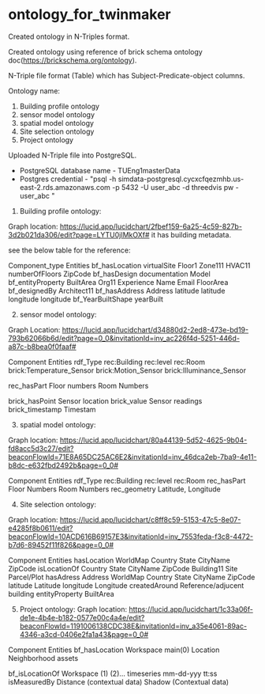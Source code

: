 # ontology_for_twinmaker
Created ontology in N-Triples format.


Created ontology using reference of brick schema ontology doc(https://brickschema.org/ontology).

N-Triple file format (Table) which has Subject-Predicate-object columns.

Ontology name:
 1) Building profile ontology 
 2) sensor model ontology 
 3) spatial model ontology
 4) Site selection ontology
 5) Project ontology

Uploaded N-Triple file into PostgreSQL.

- PostgreSQL database name - TUEng1masterData
- Postgres credential - "psql -h simdata-postgresql.cycxcfqezmhb.us-east-2.rds.amazonaws.com -p 5432 -U user_abc -d threedvis pw - user_abc "

1) Building profile ontology:

Graph location: https://lucid.app/lucidchart/2fbef159-6a25-4c59-827b-3d2b021da306/edit?page=LYTU0jIMkOXf#
it has building metadata.

see the below table for the reference:

Component_type	        Entities
bf_hasLocation	        virtualSite
	                    Floor1
	                    Zone111
	                    HVAC11
	                    numberOfFloors
	                    ZipCode
bf_hasDesign	        documentation
	                    Model
bf_entityProperty	    BuiltArea
	                    Org11
	                    Experience
	                    Name
	                    Email
	                    FloorArea
bf_designedBy	        Architect11
bf_hasAddress	        Address
latitude	            latitude
longitude	            longitude
bf_YearBuiltShape	    yearBuilt


2) sensor model ontology:

Graph Location: https://lucid.app/lucidchart/d34880d2-2ed8-473e-bd19-793b62066b6d/edit?page=0_0&invitationId=inv_ac226f4d-5251-446d-a87c-b8bea0f0faaf#

Component	           Entities
rdf_Type	           rec:Building
	                   rec:level
	                   rec:Room
	                   brick:Temperature_Sensor
	                   brick:Motion_Sensor
	                   brick:Illuminance_Sensor

rec_hasPart	           Floor numbers
	                   Room Numbers
	
	
brick_hasPoint	       Sensor location
brick_value	           Sensor readings
brick_timestamp	       Timestam

3) spatial model ontology:

Graph location: https://lucid.app/lucidchart/80a44139-5d52-4625-9b04-fd8acc5d3c27/edit?beaconFlowId=71E8A65DC25AC6E2&invitationId=inv_46dca2eb-7ba9-4e11-b8dc-e632fbd2492b&page=0_0#

Component	           Entities
rdf_Type	          rec:Building
	                  rec:level
	                  rec:Room
rec_hasPart	          Floor Numbers
	                  Room Numbers
rec_geometry	      Latitude, Longitude

4) Site selection ontology:

Graph location: https://lucid.app/lucidchart/c8ff8c59-5153-47c5-8e07-e4285f8b0611/edit?beaconFlowId=10ACD616B69157E3&invitationId=inv_7553feda-f3c8-4472-b7d6-89452f11f826&page=0_0#

Component	          Entities
hasLocation	          WorldMap
	                  Country 
	                  State
	                  CityName
	                  ZipCode
isLocationOf	      Country 
	                  State
	                  CityName
	                  ZipCode
	                  Building11
	                  Site
	                  Parcel/Plot
hasAdress	          Address
	                  WorldMap
	                  Country 
	                  State
	                  CityName
	                  ZipCode
latitude	          Latitude
longitude	          Longitude
createdAround	      Reference/adjucent building
entityProperty	      BuiltArea

5) Project ontology:
Graph location: https://lucid.app/lucidchart/1c33a06f-de1e-4b4e-b182-0577e00c4a4e/edit?beaconFlowId=1191006138CDC38E&invitationId=inv_a35e4061-89ac-4346-a3cd-0406e2fa1a43&page=0_0#

Component	         Entities
bf_hasLocation	     Workspace main(0)
	                 Location
	                 Neighborhood assets
	
bf_isLocationOf	     Workspace (1) (2)…
timeseries	         mm-dd-yyy tt:ss
isMeasuredBy	     Distance (contextual data)
	                 Shadow (Contextual data)
